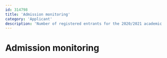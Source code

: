 ```yaml
---
id: 314798
title: 'Admission monitoring'
category: 'Applicant'
description: 'Number of registered entrants for the 2020/2021 academic year (by form of education, areas of study and languages of instruction)'
---
```


# Admission monitoring
